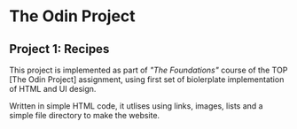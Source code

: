 # The Odin Project
## Project 1: Recipes

This project is implemented as part of _"The Foundations"_ course of the TOP [The Odin Project] assignment, using first set of biolerplate implementation of HTML and UI design.

Written in simple HTML code, it utlises using links, images, lists and a simple file directory to make the website.
